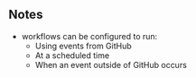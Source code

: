 ## Notes

- workflows can be configured to run:
	- Using events from GitHub
	- At a scheduled time
	- When an event outside of GitHub occurs